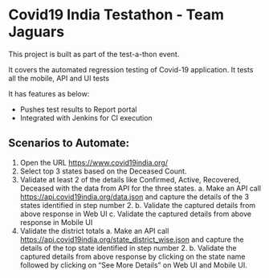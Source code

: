 # Covid19 India Testathon - Team Jaguars

This project is built as part of the test-a-thon event.

It covers the automated regression testing of Covid-19 application. It tests all the mobile, API and UI tests

It has features as below:

- Pushes test results to Report portal
- Integrated with Jenkins for CI execution

## Scenarios to Automate:

1.	Open the URL https://www.covid19india.org/ 
2.	Select top 3 states based on the Deceased Count.
3.	Validate at least 2 of the details like Confirmed, Active, Recovered, Deceased with the data from API for the three states.
    a.  Make an API call https://api.covid19india.org/data.json and capture the details of the 3 states identified in step number 2.
    b.  Validate the captured details from above response in Web UI
    c.	Validate the captured details from above response in Mobile UI
4.	Validate the district totals
    a.	Make an API call https://api.covid19india.org/state_district_wise.json and capture the details of the top state identified in step number 2.
    b.	Validate the captured details from above response by clicking on the state name followed by clicking on “See More Details” on Web UI and Mobile UI.

